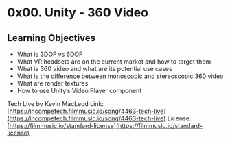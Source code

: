 # 0x00. Unity - 360 Video

## Learning Objectives

+ What is 3DOF vs 6DOF
+ What VR headsets are on the current market and how to target them
+ What is 360 video and what are its potential use cases
+ What is the difference between monoscopic and stereoscopic 360 video
+ What are render textures
+ How to use Unity’s Video Player component


Tech Live by Kevin MacLeod
Link: [https://incompetech.filmmusic.io/song/4463-tech-live](https://incompetech.filmmusic.io/song/4463-tech-live)
License: [https://filmmusic.io/standard-license](https://filmmusic.io/standard-license)
